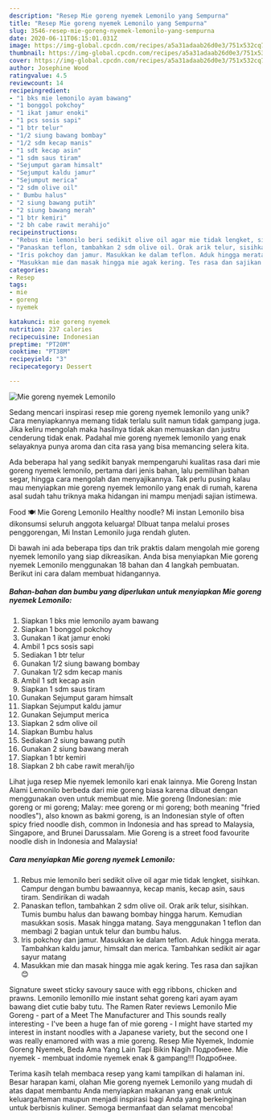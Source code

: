 ```yaml
---
description: "Resep Mie goreng nyemek Lemonilo yang Sempurna"
title: "Resep Mie goreng nyemek Lemonilo yang Sempurna"
slug: 3546-resep-mie-goreng-nyemek-lemonilo-yang-sempurna
date: 2020-06-11T06:15:01.031Z
image: https://img-global.cpcdn.com/recipes/a5a31adaab26d0e3/751x532cq70/mie-goreng-nyemek-lemonilo-foto-resep-utama.jpg
thumbnail: https://img-global.cpcdn.com/recipes/a5a31adaab26d0e3/751x532cq70/mie-goreng-nyemek-lemonilo-foto-resep-utama.jpg
cover: https://img-global.cpcdn.com/recipes/a5a31adaab26d0e3/751x532cq70/mie-goreng-nyemek-lemonilo-foto-resep-utama.jpg
author: Josephine Wood
ratingvalue: 4.5
reviewcount: 14
recipeingredient:
- "1 bks mie lemonilo ayam bawang"
- "1 bonggol pokchoy"
- "1 ikat jamur enoki"
- "1 pcs sosis sapi"
- "1 btr telur"
- "1/2 siung bawang bombay"
- "1/2 sdm kecap manis"
- "1 sdt kecap asin"
- "1 sdm saus tiram"
- "Sejumput garam himsalt"
- "Sejumput kaldu jamur"
- "Sejumput merica"
- "2 sdm olive oil"
- " Bumbu halus"
- "2 siung bawang putih"
- "2 siung bawang merah"
- "1 btr kemiri"
- "2 bh cabe rawit merahijo"
recipeinstructions:
- "Rebus mie lemonilo beri sedikit olive oil agar mie tidak lengket, sisihkan. Campur dengan bumbu bawaannya, kecap manis, kecap asin, saus tiram. Sendirikan di wadah"
- "Panaskan teflon, tambahkan 2 sdm olive oil. Orak arik telur, sisihkan. Tumis bumbu halus dan bawang bombay hingga harum. Kemudian masukkan sosis. Masak hingga matang. Saya menggunakan 1 teflon dan membagi 2 bagian untuk telur dan bumbu halus."
- "Iris pokchoy dan jamur. Masukkan ke dalam teflon. Aduk hingga merata. Tambahkan kaldu jamur, himsalt dan merica. Tambahkan sedikit air agar sayur matang"
- "Masukkan mie dan masak hingga mie agak kering. Tes rasa dan sajikan 😊"
categories:
- Resep
tags:
- mie
- goreng
- nyemek

katakunci: mie goreng nyemek 
nutrition: 237 calories
recipecuisine: Indonesian
preptime: "PT20M"
cooktime: "PT38M"
recipeyield: "3"
recipecategory: Dessert

---
```



![Mie goreng nyemek Lemonilo](https://img-global.cpcdn.com/recipes/a5a31adaab26d0e3/751x532cq70/mie-goreng-nyemek-lemonilo-foto-resep-utama.jpg)

Sedang mencari inspirasi resep mie goreng nyemek lemonilo yang unik? Cara menyiapkannya memang tidak terlalu sulit namun tidak gampang juga. Jika keliru mengolah maka hasilnya tidak akan memuaskan dan justru cenderung tidak enak. Padahal mie goreng nyemek lemonilo yang enak selayaknya punya aroma dan cita rasa yang bisa memancing selera kita.

Ada beberapa hal yang sedikit banyak mempengaruhi kualitas rasa dari mie goreng nyemek lemonilo, pertama dari jenis bahan, lalu pemilihan bahan segar, hingga cara mengolah dan menyajikannya. Tak perlu pusing kalau mau menyiapkan mie goreng nyemek lemonilo yang enak di rumah, karena asal sudah tahu triknya maka hidangan ini mampu menjadi sajian istimewa.

Food 🍽 Mie Goreng Lemonilo Healthy noodle? Mi instan Lemonilo bisa dikonsumsi seluruh anggota keluarga! DIbuat tanpa melalui proses penggorengan, Mi Instan Lemonilo juga rendah gluten.


Di bawah ini ada beberapa tips dan trik praktis dalam mengolah mie goreng nyemek lemonilo yang siap dikreasikan. Anda bisa menyiapkan Mie goreng nyemek Lemonilo menggunakan 18 bahan dan 4 langkah pembuatan. Berikut ini cara dalam membuat hidangannya.

<!--inarticleads1-->

##### Bahan-bahan dan bumbu yang diperlukan untuk menyiapkan Mie goreng nyemek Lemonilo:

1. Siapkan 1 bks mie lemonilo ayam bawang
1. Siapkan 1 bonggol pokchoy
1. Gunakan 1 ikat jamur enoki
1. Ambil 1 pcs sosis sapi
1. Sediakan 1 btr telur
1. Gunakan 1/2 siung bawang bombay
1. Gunakan 1/2 sdm kecap manis
1. Ambil 1 sdt kecap asin
1. Siapkan 1 sdm saus tiram
1. Gunakan Sejumput garam himsalt
1. Siapkan Sejumput kaldu jamur
1. Gunakan Sejumput merica
1. Siapkan 2 sdm olive oil
1. Siapkan  Bumbu halus
1. Sediakan 2 siung bawang putih
1. Gunakan 2 siung bawang merah
1. Siapkan 1 btr kemiri
1. Siapkan 2 bh cabe rawit merah/ijo


Lihat juga resep Mie nyemek lemonilo kari enak lainnya. Mie Goreng Instan Alami Lemonilo berbeda dari mie goreng biasa karena dibuat dengan menggunakan oven untuk membuat mie. Mie goreng (Indonesian: mie goreng or mi goreng; Malay: mee goreng or mi goreng; both meaning &#34;fried noodles&#34;), also known as bakmi goreng, is an Indonesian style of often spicy fried noodle dish, common in Indonesia and has spread to Malaysia, Singapore, and Brunei Darussalam. Mie Goreng is a street food favourite noodle dish in Indonesia and Malaysia! 

<!--inarticleads2-->

##### Cara menyiapkan Mie goreng nyemek Lemonilo:

1. Rebus mie lemonilo beri sedikit olive oil agar mie tidak lengket, sisihkan. Campur dengan bumbu bawaannya, kecap manis, kecap asin, saus tiram. Sendirikan di wadah
1. Panaskan teflon, tambahkan 2 sdm olive oil. Orak arik telur, sisihkan. Tumis bumbu halus dan bawang bombay hingga harum. Kemudian masukkan sosis. Masak hingga matang. Saya menggunakan 1 teflon dan membagi 2 bagian untuk telur dan bumbu halus.
1. Iris pokchoy dan jamur. Masukkan ke dalam teflon. Aduk hingga merata. Tambahkan kaldu jamur, himsalt dan merica. Tambahkan sedikit air agar sayur matang
1. Masukkan mie dan masak hingga mie agak kering. Tes rasa dan sajikan 😊


Signature sweet sticky savoury sauce with egg ribbons, chicken and prawns. Lemonilo lemonillo mie instant sehat goreng kari ayam ayam bawang diet cutie baby tutu. The Ramen Rater reviews Lemonilo Mie Goreng - part of a Meet The Manufacturer and This sounds really interesting - I&#39;ve been a huge fan of mie goreng - I might have started my interest in instant noodles with a Japanese variety, but the second one I was really enamored with was a mie goreng. Resep Mie Nyemek, Indomie Goreng Nyemek, Beda Ama Yang Lain Tapi Bikin Nagih Подробнее. Mie nyemek - membuat indomie nyemek enak &amp; gampang!!! Подробнее. 

Terima kasih telah membaca resep yang kami tampilkan di halaman ini. Besar harapan kami, olahan Mie goreng nyemek Lemonilo yang mudah di atas dapat membantu Anda menyiapkan makanan yang enak untuk keluarga/teman maupun menjadi inspirasi bagi Anda yang berkeinginan untuk berbisnis kuliner. Semoga bermanfaat dan selamat mencoba!
